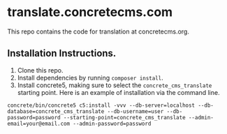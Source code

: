 # translate.concretecms.com

This repo contains the code for translation at concretecms.org.

## Installation Instructions.

1. Clone this repo.
2. Install dependencies by running `composer install`.
3. Install concrete5, making sure to select the `concrete_cms_translate` starting point. Here is an example of installation via the command line.

`concrete/bin/concrete5 c5:install -vvv --db-server=localhost --db-database=concrete_cms_translate --db-username=user --db-password=password --starting-point=concrete_cms_translate --admin-email=your@email.com --admin-password=password`
